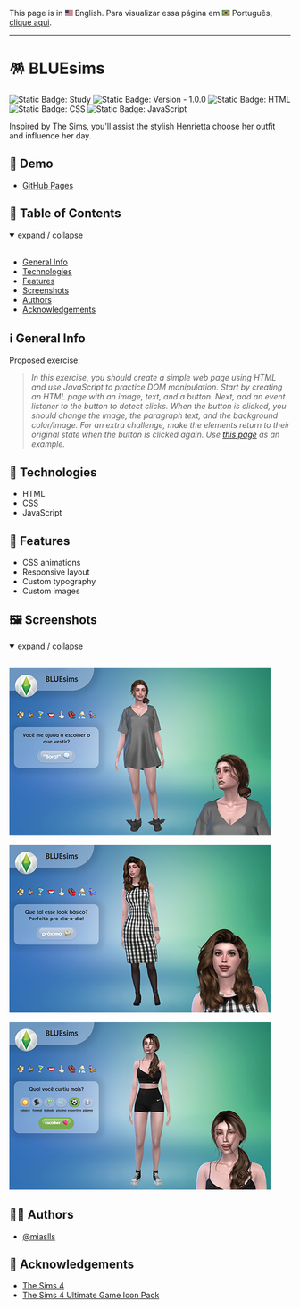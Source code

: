 This page is in <img src="assets/img/flag-en.png" width="14" alt="English"> English.
Para visualizar essa página em <img src="assets/img/flag-pt-br.png" width="14" alt="Português"> Português, [clique aqui](./README-ptbr.md).

---

# 🪅 BLUEsims

![Static Badge: Study](https://img.shields.io/badge/study-blue)
![Static Badge: Version - 1.0.0](https://img.shields.io/badge/version-1.0.0-green)
![Static Badge: HTML](https://img.shields.io/badge/HTML-5a5a5a?logo=html5)
![Static Badge: CSS](https://img.shields.io/badge/CSS-5a5a5a?logo=css3)
![Static Badge: JavaScript](https://img.shields.io/badge/JavaScript-5a5a5a?logo=javascript)

Inspired by The Sims, you'll assist the stylish Henrietta choose her outfit and influence her day.

## 🔗 Demo

- [GitHub Pages](https://miaslls.github.io/BLUEsims/)

## 🟰 Table of Contents

<details open>
<summary>expand / collapse</summary>
&nbsp;

- [General Info](#ℹ️-general-info)
- [Technologies](#-technologies)
- [Features](#-features)
- [Screenshots](#%EF%B8%8F-screenshots)
- [Authors](#-authors)
- [Acknowledgements](#-acknowledgements)

</details>

## ℹ️ General Info

Proposed exercise:

> _In this exercise, you should create a simple web page using HTML and use JavaScript to practice DOM manipulation. Start by creating an HTML page with an image, text, and a button. Next, add an event listener to the button to detect clicks. When the button is clicked, you should change the image, the paragraph text, and the background color/image. For an extra challenge, make the elements return to their original state when the button is clicked again. Use [this page](https://blue-edtech.github.io/Codelab/jogo-do-humor/index.html) as an example._

## 🧮 Technologies

- HTML
- CSS
- JavaScript

## 💎 Features

- CSS animations
- Responsive layout
- Custom typography
- Custom images

## 🖼️ Screenshots

<details open>
<summary>expand / collapse</summary>
&nbsp;

![BLUEsims App Screenshot](assets/img/screenshots/01.jpg)

![BLUEsims App Screenshot](assets/img/screenshots/02.jpg)

![BLUEsims App Screenshot](assets/img/screenshots/03.jpg)

</details>

## 👩‍💻 Authors

- [@miaslls](https://www.github.com/miaslls)

## 🫶 Acknowledgements

- [The Sims 4](https://www.ea.com/games/the-sims/the-sims-4)
- [The Sims 4 Ultimate Game Icon Pack](https://modthesims.info/d/549037/the-sims-4-ultimate-game-icon-pack.html)
